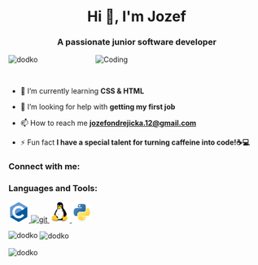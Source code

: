 <h1 align="center">Hi 👋, I'm Jozef</h1>
<h3 align="center">A passionate junior software developer</h3>
<img align="right" alt="Coding" width="333" src="https://cdn.wallpapersafari.com/2/68/zCRSn1.gif"

<p align="left"> <img src="https://komarev.com/ghpvc/?username=dodko&label=Profile%20views&color=0e75b6&style=flat" alt="dodko" /> </p>

<p align="left"> <a href="https://twitter.com/" target="blank"><img src="https://img.shields.io/twitter/follow/?logo=twitter&style=for-the-badge" alt="" /></a> </p>

- 🌱 I’m currently learning **CSS & HTML**

- 🤝 I’m looking for help with **getting my first job**

- 📫 How to reach me **jozefondrejicka.12@gmail.com**

- ⚡ Fun fact **I have a special talent for turning caffeine into code!☕️💻**

<h3 align="left">Connect with me:</h3>
<p align="left">
</p>

<h3 align="left">Languages and Tools:</h3>
<p align="left"> <a href="https://www.cprogramming.com/" target="_blank" rel="noreferrer"> <img src="https://raw.githubusercontent.com/devicons/devicon/master/icons/c/c-original.svg" alt="c" width="40" height="40"/> </a> <a href="https://git-scm.com/" target="_blank" rel="noreferrer"> <img src="https://www.vectorlogo.zone/logos/git-scm/git-scm-icon.svg" alt="git" width="40" height="40"/> </a> <a href="https://www.linux.org/" target="_blank" rel="noreferrer"> <img src="https://raw.githubusercontent.com/devicons/devicon/master/icons/linux/linux-original.svg" alt="linux" width="40" height="40"/> </a> <a href="https://www.python.org" target="_blank" rel="noreferrer"> <img src="https://raw.githubusercontent.com/devicons/devicon/master/icons/python/python-original.svg" alt="python" width="40" height="40"/> </a> </p>

<p><img align="left" src="https://github-readme-stats.vercel.app/api/top-langs?username=dodko&show_icons=true&locale=en&layout=compact" alt="dodko" /></p>

<p>&nbsp;<img align="center" src="https://github-readme-stats.vercel.app/api?username=dodko&show_icons=true&locale=en" alt="dodko" /></p>

<p><img align="center" src="https://github-readme-streak-stats.herokuapp.com/?user=dodko&" alt="dodko" /></p>
